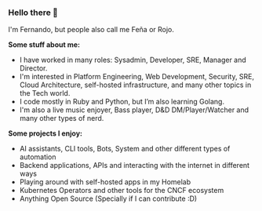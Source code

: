 ### Hello there 👋

I'm Fernando, but people also call me Feña or Rojo.

**Some stuff about me:**
- I have worked in many roles: Sysadmin, Developer, SRE, Manager and Director. 
- I'm interested in Platform Engineering, Web Development, Security, SRE, Cloud Architecture, self-hosted infrastructure, and many other topics in the Tech world.
- I code mostly in Ruby and Python, but I’m also learning Golang.
- I'm also a live music enjoyer, Bass player, D&D DM/Player/Watcher and many other types of nerd.

**Some projects I enjoy:**
- AI assistants, CLI tools, Bots, System and other different types of automation
- Backend applications, APIs and interacting with the internet in different ways
- Playing around with self-hosted apps in my Homelab
- Kubernetes Operators and other tools for the CNCF ecosystem
- Anything Open Source (Specially if I can contribute :D)
